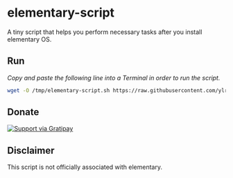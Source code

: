 # elementary-script
A tiny script that helps you perform necessary tasks after you install elementary OS.

## Run

*Copy and paste the following line into a Terminal in order to run the script.*

```sh
wget -O /tmp/elementary-script.sh https://raw.githubusercontent.com/ylrxeidx/elementary-script/master/elementary-script.sh && chmod +x /tmp/elementary-script.sh && /tmp/elementary-script.sh
```

## Donate
[![Support via Gratipay](https://cdn.rawgit.com/gratipay/gratipay-badge/2.3.0/dist/gratipay.png)](https://gratipay.com/ylrxeidx/)


## Disclaimer
This script is not officially associated with elementary.
